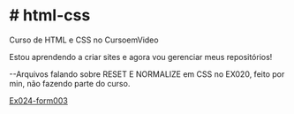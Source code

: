 # # html-css

 Curso de HTML e CSS no CursoemVideo

Estou aprendendo a criar sites e agora vou gerenciar meus repositórios!

--Arquivos falando sobre RESET E NORMALIZE em CSS no EX020, feito por min, não fazendo parte do curso.

<a href="https://rexoliveira.github.io/html-css/Modulo-4/ex024/form003.html" target="_blank">Ex024-form003</a>
